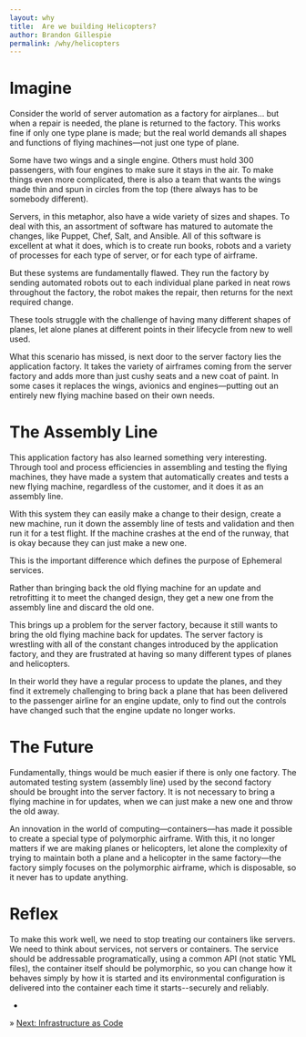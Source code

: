 ```yaml
---
layout: why
title:  Are we building Helicopters?
author: Brandon Gillespie
permalink: /why/helicopters
---
```


# Imagine

Consider the world of server automation as a factory for airplanes… but when a repair is needed, the plane is returned to the factory. This works fine if only one type plane is made; but the real world demands all shapes and functions of flying machines—not just one type of plane.

Some have two wings and a single engine. Others must hold 300 passengers, with four engines to make sure it stays in the air. To make things even more complicated, there is also a team that wants the wings made thin and spun in circles from the top (there always has to be somebody different).

Servers, in this metaphor, also have a wide variety of sizes and shapes. To deal with this, an assortment of software has matured to automate the changes, like Puppet, Chef, Salt, and Ansible. All of this software is excellent at what it does, which is to create run books, robots and a variety of processes for each type of server, or for each type of airframe.

But these systems are fundamentally flawed. They run the factory by sending automated robots out to each individual plane parked in neat rows throughout the factory, the robot makes the repair, then returns for the next required change.

These tools struggle with the challenge of having many different shapes of planes, let alone planes at different points in their lifecycle from new to well used.

What this scenario has missed, is next door to the server factory lies the application factory. It takes the variety of airframes coming from the server factory and adds more than just cushy seats and a new coat of paint. In some cases it replaces the wings, avionics and engines—putting out an entirely new flying machine based on their own needs.

# The Assembly Line

This application factory has also learned something very interesting. Through tool and process efficiencies in assembling and testing the flying machines, they have made a system that automatically creates and tests a new flying machine, regardless of the customer, and it does it as an assembly line.

With this system they can easily make a change to their design, create a new machine, run it down the assembly line of tests and validation and then run it for a test flight. If the machine crashes at the end of the runway, that is okay because they can just make a new one.

This is the important difference which defines the purpose of Ephemeral services.

Rather than bringing back the old flying machine for an update and retrofitting it to meet the changed design, they get a new one from the assembly line and discard the old one.

This brings up a problem for the server factory, because it still wants to bring the old flying machine back for updates. The server factory is wrestling with all of the constant changes introduced by the application factory, and they are frustrated at having so many different types of planes and helicopters.

In their world they have a regular process to update the planes, and they find it extremely challenging to bring back a plane that has been delivered to the passenger airline for an engine update, only to find out the controls have changed such that the engine update no longer works.

# The Future

Fundamentally, things would be much easier if there is only one factory. The automated testing system (assembly line) used by the second factory should be brought into the server factory. It is not necessary to bring a flying machine in for updates, when we can just make a new one and throw the old away.

An innovation in the world of computing—containers—has made it possible to create a special type of polymorphic airframe. With this, it no longer matters if we are making planes or helicopters, let alone the complexity of trying to maintain both a plane and a helicopter in the same factory—the factory simply focuses on the polymorphic airframe, which is disposable, so it never has to update anything.

# Reflex

To make this work well, we need to stop treating our containers like servers.  We need to think about services, not servers or containers.  The service should be addressable programatically, using a common API (not static YML files), the container itself should be polymorphic, so you can change how it behaves simply by how it is started and its environmental configuration is delivered into the container each time it starts--securely and reliably.

-

&raquo; [Next: Infrastructure as Code](/why/iac/)
